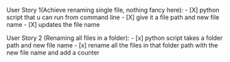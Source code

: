 User Story 1(Achieve renaming single file, nothing fancy here):
    - [X] python script that u can run from command line
    - [X] give it a file path and new file name
    - [X] updates the file name

User Story 2 (Renaming all files in a folder):
    - [x] python script takes a folder path and new file name
    - [x] rename all the files in that folder path with the new file name and add a counter